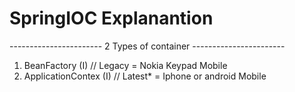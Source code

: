 # SpringIOC Explanantion 

----------------------- 2 Types of container  -----------------------
1) BeanFactory (I)            // Legacy  = Nokia Keypad Mobile 
2) ApplicationContex (I)      // Latest* = Iphone or android Mobile
